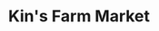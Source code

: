 ---
title: "Kin's Farm Market"
url: /vancouver/kins-farm-market-davie-street/
shop: Gemüse & Obst
---